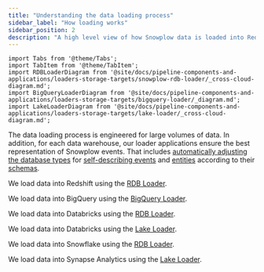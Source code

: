 ```yaml
---
title: "Understanding the data loading process"
sidebar_label: "How loading works"
sidebar_position: 2
description: "A high level view of how Snowplow data is loaded into Redshift, BigQuery, Snowflake and Databricks"
---
```


```mdx-code-block
import Tabs from '@theme/Tabs';
import TabItem from '@theme/TabItem';
import RDBLoaderDiagram from '@site/docs/pipeline-components-and-applications/loaders-storage-targets/snowplow-rdb-loader/_cross-cloud-diagram.md';
import BigQueryLoaderDiagram from '@site/docs/pipeline-components-and-applications/loaders-storage-targets/bigquery-loader/_diagram.md';
import LakeLoaderDiagram from '@site/docs/pipeline-components-and-applications/loaders-storage-targets/lake-loader/_cross-cloud-diagram.md';
```

The data loading process is engineered for large volumes of data. In addition, for each data warehouse, our loader applications ensure the best representation of Snowplow events. That includes [automatically adjusting the database types](/docs/storing-querying/schemas-in-warehouse/) for [self-describing events](/docs/understanding-your-pipeline/events/index.md#self-describing-events) and [entities](/docs/understanding-your-pipeline/entities/index.md) according to their [schemas](/docs/understanding-your-pipeline/schemas/index.md).

<Tabs groupId="warehouse" queryString lazy>
  <TabItem value="redshift" label="Redshift" default>

We load data into Redshift using the [RDB Loader](/docs/pipeline-components-and-applications/loaders-storage-targets/snowplow-rdb-loader/index.md).

<RDBLoaderDiagram shredding="true" format="TSV" warehouse="Redshift"/>

  </TabItem>
  <TabItem value="bigquery" label="BigQuery">

We load data into BigQuery using the [BigQuery Loader](/docs/pipeline-components-and-applications/loaders-storage-targets/bigquery-loader/index.md).

<BigQueryLoaderDiagram/>

  </TabItem>
  <TabItem value="databricks" label="Databricks (direct)">

We load data into Databricks using the [RDB Loader](/docs/pipeline-components-and-applications/loaders-storage-targets/snowplow-rdb-loader/index.md).

<RDBLoaderDiagram format="Parquet" warehouse="Databricks"/>

  </TabItem>
  <TabItem value="databricks-lake" label="Databricks (via lake)">

We load data into Databricks using the [Lake Loader](/docs/pipeline-components-and-applications/loaders-storage-targets/lake-loader/index.md).

<LakeLoaderDiagram warehouse="Databricks"/>

  </TabItem>
  <TabItem value="snowflake" label="Snowflake">

We load data into Snowflake using the [RDB Loader](/docs/pipeline-components-and-applications/loaders-storage-targets/snowplow-rdb-loader/index.md).

<RDBLoaderDiagram format="JSON" warehouse="Snowflake"/>

  </TabItem>
    <TabItem value="synapse" label="Synapse Analytics 🧪">

We load data into Synapse Analytics using the [Lake Loader](/docs/pipeline-components-and-applications/loaders-storage-targets/lake-loader/index.md).

<LakeLoaderDiagram warehouse="Synapse Analytics"/>

  </TabItem>
</Tabs>
